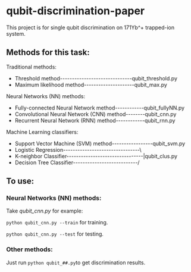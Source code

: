 # qubit-discrimination-paper
This project is for single qubit discrimination on 171Yb^+ trapped-ion system.  

## Methods for this task:
Traditional methods:
* Threshold method------------------------------qubit_threshold.py
* Maximum likelihood method---------------------qubit_max.py
  
Neural Networks (NN) methods:
* Fully-connected Neural Network method------------qubit_fullyNN.py
* Convolutional Neural Network (CNN) method--------qubit_cnn.py
* Recurrent Neural Network (RNN) method------------qubit_rnn.py

Machine Learning classifiers:
* Support Vector Machine (SVM) method-----------------qubit_svm.py
* Logistic Regression--------------------------------\
* K-neighbor Classifier--------------------------------|qubit_clus.py
* Decision Tree Classifier---------------------------/

## To use:
### Neural Networks (NN) methods:

Take *qubit_cnn.py* for example:

`python qubit_cnn.py --train` for training.

`python qubit_cnn.py --test` for testing.

### Other methods:
Just run `python qubit_##.py`to get discrimination results.
